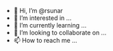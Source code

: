 - 👋 Hi, I’m @rsunar
- 👀 I’m interested in ...
- 🌱 I’m currently learning ...
- 💞️ I’m looking to collaborate on ...
- 📫 How to reach me ...

<!---
rsunar/rsunar is a ✨ special ✨ repository because its `README.md` (this file) appears on your GitHub profile.
You can click the Preview link to take a look at your changes.
--->
